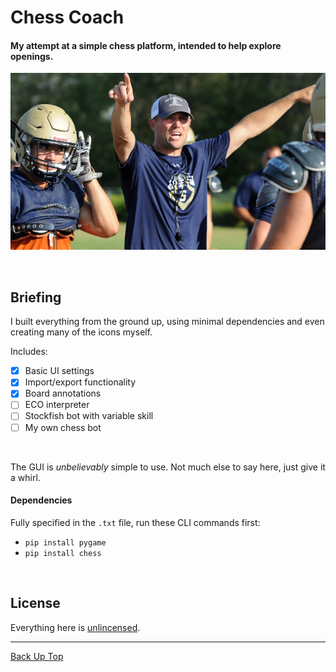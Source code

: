 # Chess Coach

#### My attempt at a simple chess platform, intended to help explore openings.

<p align="center">
  <img src="media/coach.png" width="600"/>
</p>


<br>

## Briefing

I built everything from the ground up, using minimal dependencies and even creating many of the icons myself.

Includes:
- [x]  Basic UI settings
- [x]  Import/export functionality
- [x]  Board annotations
- [ ]  ECO interpreter
- [ ]  Stockfish bot with variable skill
- [ ]  My own chess bot

<br>

The GUI is *unbelievably* simple to use. Not much else to say here, just give it a whirl.


#### Dependencies

Fully specified in the `.txt` file, run these CLI commands first:

- `pip install pygame`
- `pip install chess`



<br>

## License

Everything here is [unlincensed](LICENSE).

---

[Back Up Top](#project-name)
